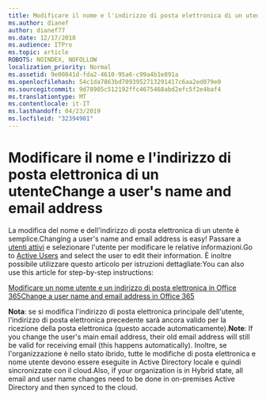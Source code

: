 ```yaml
---
title: Modificare il nome e l'indirizzo di posta elettronica di un utente
ms.author: dianef
author: dianef77
ms.date: 12/17/2018
ms.audience: ITPro
ms.topic: article
ROBOTS: NOINDEX, NOFOLLOW
localization_priority: Normal
ms.assetid: 9e00841d-fda2-4610-95a6-c99a4b1e891a
ms.openlocfilehash: 54c1da7863bd7093952713291417c6aa2ed079e0
ms.sourcegitcommit: 9d78905c512192ffc4675468abd2efc5f2e4baf4
ms.translationtype: MT
ms.contentlocale: it-IT
ms.lasthandoff: 04/23/2019
ms.locfileid: "32394901"
---
```

# <a name="change-a-users-name-and-email-address"></a><span data-ttu-id="d92c6-102">Modificare il nome e l'indirizzo di posta elettronica di un utente</span><span class="sxs-lookup"><span data-stu-id="d92c6-102">Change a user's name and email address</span></span>

<span data-ttu-id="d92c6-103">La modifica del nome e dell'indirizzo di posta elettronica di un utente è semplice.</span><span class="sxs-lookup"><span data-stu-id="d92c6-103">Changing a user's name and email address is easy!</span></span> <span data-ttu-id="d92c6-104">Passare a [utenti attivi](https://admin.microsoft.com/Adminportal/Home?source=applauncher#/users) e selezionare l'utente per modificare le relative informazioni.</span><span class="sxs-lookup"><span data-stu-id="d92c6-104">Go to [Active Users](https://admin.microsoft.com/Adminportal/Home?source=applauncher#/users) and select the user to edit their information.</span></span> <span data-ttu-id="d92c6-105">È inoltre possibile utilizzare questo articolo per istruzioni dettagliate:</span><span class="sxs-lookup"><span data-stu-id="d92c6-105">You can also use this article for step-by-step instructions:</span></span> 
  
[<span data-ttu-id="d92c6-106">Modificare un nome utente e un indirizzo di posta elettronica in Office 365</span><span class="sxs-lookup"><span data-stu-id="d92c6-106">Change a user name and email address in Office 365</span></span>](https://support.office.com/article/Change-a-user-name-and-email-address-in-Office-365-fb5ac074-e203-4e1f-9843-b9d1a3e03297?wt.mc_id=change_email_AI.aspx)
  
 <span data-ttu-id="d92c6-107">**Nota**: se si modifica l'indirizzo di posta elettronica principale dell'utente, l'indirizzo di posta elettronica precedente sarà ancora valido per la ricezione della posta elettronica (questo accade automaticamente).</span><span class="sxs-lookup"><span data-stu-id="d92c6-107">**Note**: If you change the user's main email address, their old email address will still be valid for receiving email (this happens automatically).</span></span> <span data-ttu-id="d92c6-108">Inoltre, se l'organizzazione è nello stato ibrido, tutte le modifiche di posta elettronica e nome utente devono essere eseguite in Active Directory locale e quindi sincronizzate con il cloud.</span><span class="sxs-lookup"><span data-stu-id="d92c6-108">Also, if your organization is in Hybrid state, all email and user name changes need to be done in on-premises Active Directory and then synced to the cloud.</span></span> 
  

